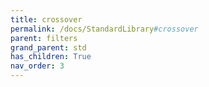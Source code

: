 ```yaml
---
title: crossover
permalink: /docs/StandardLibrary#crossover
parent: filters
grand_parent: std
has_children: True
nav_order: 3
---
```

